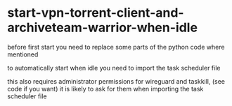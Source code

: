 # start-vpn-torrent-client-and-archiveteam-warrior-when-idle

before first start you need to replace some parts of the python code where mentioned

to automatically start when idle you need to import the task scheduler file

this also requires administrator permissions for wireguard and taskkill, (see code if you want) it is likely to ask for them when importing the task scheduler file

